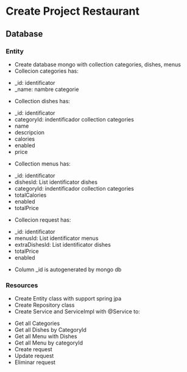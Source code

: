 # Create Project Restaurant

## Database
### Entity
- Create database mongo with collection categories, dishes, menus
- Collecion categories has:
 * _id: identificator
 * _name: nambre categorie
- Collection dishes has:
 * _id: identificator
 * categoryId: indentificador collection categories
 * name
 * descripcion
 * calories
 * enabled
 * price
- Collection menus has:
 * _id: identificator
 * dishesId: List identificator dishes
 * categoryId: indentificador collection categories 
 * totalCalories
 * enabled
 * totalPrice
- Collecion request has:
 * _id: identificator
 * menusId: List identificator menus
 * extraDishesId: List identificator dishes
 * totalPrice
 * enabled
- Column _id is autogenerated by mongo db

### Resources
- Create Entity class with support spring jpa
- Create Repository class
- Create Service and ServiceImpl with @Service to:
 * Get all Categories
 * Get all Dishes by CategoryId
 * Get all Menu with Dishes
 * Get all Menu by categoryId
 * Create request
 * Update request
 * Eliminar request
